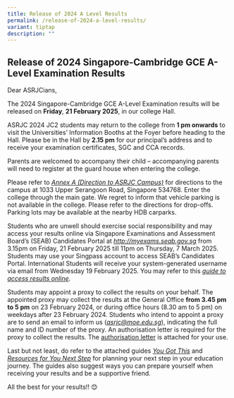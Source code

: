 ```yaml
---
title: Release of 2024 A Level Results
permalink: /release-of-2024-a-level-results/
variant: tiptap
description: ""
---
```

<h2><strong>Release of 2024 Singapore-Cambridge GCE A-Level Examination Results</strong></h2>
<p>Dear ASRJCians,</p>
<p>The 2024 Singapore-Cambridge GCE A-Level Examination results will be released
on <strong>Friday</strong>, <strong>21 February 2025</strong>, in our college
Hall.</p>
<p>ASRJC 2024 JC2 students may return to the college from <strong>1 pm onwards</strong> to
visit the Universities’ Information Booths at the Foyer before heading
to the Hall. Please be in the Hall by <strong>2.15 pm</strong> for our principal’s
address and to receive your examination certificates, SGC and CCA records.</p>
<p>Parents are welcomed to accompany their child – accompanying parents will
need to register at the guard house when entering the college.</p>
<p>Please refer to <em><a href="https://www.asrjc.moe.edu.sg/files/Annex_A.pdf" rel="noopener noreferrer nofollow" target="_blank"><u>Annex A (Direction to ASRJC Campus)</u></a></em> for
directions to the campus at 1033 Upper Serangoon Road, Singapore 534768.
Enter the college through the main gate. We regret to inform that vehicle
parking is not available in the college. Please refer to the directions
for drop-offs. Parking lots may be available at the nearby HDB carparks.</p>
<p>Students who are unwell should exercise social responsibility and may
access your results online via Singapore Examinations and Assessment Board’s
(SEAB) Candidates Portal at <em><a href="https://www.asrjc.moe.edu.sg/files/Annex_A.pdf" rel="noopener noreferrer nofollow" target="_blank"><u>http://myexams.seab.gov.sg</u></a> </em>from
3.15pm on Friday, 21 February 2025 till 11pm on Thursday, 7 March 2025.
Students may use your Singpass account to access SEAB’s Candidates Portal.
International Students will receive your system-generated username via
email from Wednesday 19 February 2025. You may refer to this <em><a href="https://www.asrjc.moe.edu.sg/files/Guide_to_access_result_online___School_Candidates.pdf" rel="noopener noreferrer nofollow" target="_blank"><u>guide to access results online</u></a></em>.</p>
<p>Students may appoint a proxy to collect the results on your behalf. The
appointed proxy may collect the results at the General Office <strong>from 3.45 pm</strong>  <strong>to 5 pm</strong> on
23 February 2024, or during office hours (8.30 am to 5 pm) on weekdays
after 23 February 2024. Students who intend to appoint a proxy are to send
an email to inform us (<em><a href="https://www.asrjc.moe.edu.sg/files/Annex_A.pdf" rel="noopener noreferrer nofollow" target="_blank"><u>asrjc@moe.edu.sg</u></a></em>),
indicating the full name and ID number of the proxy. An authorisation letter
is required for the proxy to collect the results. The <a href="/files/Authorisation_letter_for_Proxies_2025.pdf" rel="noopener nofollow" target="_blank">authorisation letter</a> is
attached for your use.</p>
<p>Last but not least, do refer to the attached guides <em><a href="https://www.asrjc.moe.edu.sg/files/You_Got_This_Infographic.pdf" rel="noopener noreferrer nofollow" target="_blank"><u>You Got This</u></a></em> and <em><a href="https://www.asrjc.moe.edu.sg/files/Resources_For_Your_Next_Step.pdf" rel="noopener noreferrer nofollow" target="_blank"><u>Resources for You Next Step</u></a></em> for
planning your next step in your education journey. The guides also suggest
ways you can prepare yourself when receiving your results and be a supportive
friend.</p>
<p>All the best for your results!! 😊</p>